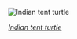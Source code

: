 
![Indian tent turtle](https://upload.wikimedia.org/wikipedia/commons/thumb/9/9a/Indian_tent_turtle_%28Pangshura_tentoria_tentoria%29.jpg/600px-Indian_tent_turtle_%28Pangshura_tentoria_tentoria%29.jpg)

*[Indian tent turtle](https://wikipedia.org/wiki/File:Indian_tent_turtle_(Pangshura_tentoria_tentoria).jpg)*
